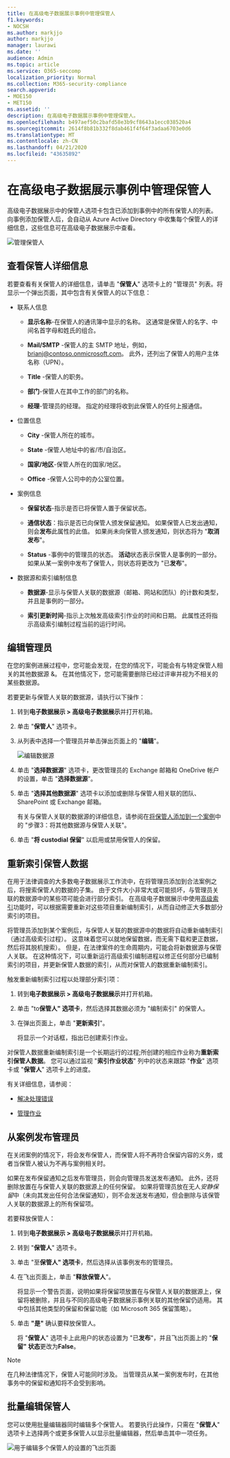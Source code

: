 ```yaml
---
title: 在高级电子数据展示事例中管理保管人
f1.keywords:
- NOCSH
ms.author: markjjo
author: markjjo
manager: laurawi
ms.date: ''
audience: Admin
ms.topic: article
ms.service: O365-seccomp
localization_priority: Normal
ms.collection: M365-security-compliance
search.appverid:
- MOE150
- MET150
ms.assetid: ''
description: 在高级电子数据展示事例中管理保管人。
ms.openlocfilehash: b497aef50c2bafd58e3b9cf8643a1ecc038520a4
ms.sourcegitcommit: 2614f8b81b332f8dab461f4f64f3adaa6703e0d6
ms.translationtype: MT
ms.contentlocale: zh-CN
ms.lasthandoff: 04/21/2020
ms.locfileid: "43635892"
---
```

# <a name="manage-custodians-in-an-advanced-ediscovery-case"></a>在高级电子数据展示事例中管理保管人

高级电子数据展示中的保管人选项卡包含已添加到事例中的所有保管人的列表。 向事例添加保管人后，会自动从 Azure Active Directory 中收集每个保管人的详细信息，这些信息可在高级电子数据展示中查看。

![管理保管人](../media/CustodianDetails.PNG)

## <a name="view-custodian-details"></a>查看保管人详细信息

若要查看有关保管人的详细信息，请单击 "**保管人**" 选项卡上的 "管理员" 列表。将显示一个弹出页面，其中包含有关保管人的以下信息：

- 联系人信息

  - **显示名称**-在保管人的通讯簿中显示的名称。 这通常是保管人的名字、中间名首字母和姓氏的组合。
  
   - **Mail/SMTP** -保管人的主 SMTP 地址，例如，brianj@contoso.onmicrosoft.com。 此外，还列出了保管人的用户主体名称（UPN）。

  - **Title** -保管人的职务。

  - **部门**-保管人在其中工作的部门的名称。

  - **经理**-管理员的经理。 指定的经理将收到此保管人的任何上报通信。
  
- 位置信息

  - **City** -保管人所在的城市。

  - **State** -保管人地址中的省/市/自治区。

  - **国家/地区**-保管人所在的国家/地区。

  - **Office** -保管人公司中的办公室位置。

- 案例信息

  - **保留状态**-指示是否已将保管人置于保留状态。 

  - **通信状态**：指示是否已向保管人颁发保留通知。 如果保管人已发出通知，则会**发布**此属性的此值。 如果尚未向保管人颁发通知，则状态将为 "**取消发布**"。 

  - **Status** -事例中的管理员的状态。 **活动**状态表示保管人是事例的一部分。 如果从某一案例中发布了保管人，则状态将更改为 "已**发布**"。 

- 数据源和索引编制信息

    - **数据源**-显示与保管人关联的数据源（邮箱、网站和团队）的计数和类型，并且是事例的一部分。

    - **索引更新时间**-指示上次触发高级索引作业的时间和日期。 此属性还将指示高级索引编制过程当前的运行时间。


## <a name="edit-a-custodian"></a>编辑管理员

在您的案例进展过程中，您可能会发现，在您的情况下，可能会有与特定保管人相关的其他数据源 &。 在其他情况下，您可能需要删除已经过评审并视为不相关的某些数据源。

若要更新与保管人关联的数据源，请执行以下操作：

1. 转到**电子数据展示 > 高级电子数据展示**并打开机箱。
  
2. 单击 "**保管人**" 选项卡。
  
3. 从列表中选择一个管理员并单击弹出页面上的 "**编辑**"。

    ![编辑数据源](../media/EditCustodianDataSource.PNG)
  
4. 单击 "**选择数据源**" 选项卡，更改管理员的 Exchange 邮箱和 OneDrive 帐户的设置，单击 "**选择数据源**"。
  
5. 单击 "**选择其他数据源**" 选项卡以添加或删除与保管人相关联的团队、SharePoint 或 Exchange 邮箱。 

    有关与保管人关联的数据源的详细信息，请参阅在[将保管人添加到一个案例](add-custodians-to-case.md#step-3-associate-additional-data-sources-to-a-custodian)中的 "步骤3：将其他数据源与保管人关联"。 
  
6. 单击 "**将 custodial 保留**" 以启用或禁用保管人的保留。

## <a name="re-index-custodian-data"></a>重新索引保管人数据

在用于法律调查的大多数电子数据展示工作流中，在将管理员添加到合法案例之后，将搜索保管人的数据的子集。 由于文件大小非常大或可能损坏，与管理员关联的数据源中的某些项可能会进行部分索引。 在高级电子数据展示中使用[高级索引](indexing-custodian-data.md)功能时，可以根据需要重新对这些项目重新编制索引，从而自动修正大多数部分索引的项目。

将管理员添加到某个案例后，与保管人关联的数据源中的数据将自动重新编制索引（通过高级索引过程）。 这意味着您可以就地保留数据，而无需下载和更正数据，然后将其脱机搜索）。 但是，在法律案件的生命周期内，可能会将新数据源与保管人关联。 在这种情况下，可以重新运行高级索引编制进程以修正任何部分已编制索引的项目，并更新保管人数据的索引，从而对保管人的数据重新编制索引。

触发重新编制索引过程以处理部分索引项：

1. 转到**电子数据展示 > 高级电子数据展示**并打开机箱。

2. 单击 "to**保管人" 选项卡**，然后选择其数据必须为 "编制索引" 的保管人。 

3. 在弹出页面上，单击 "**更新索引**"。

   将显示一个对话框，指出已创建索引作业。

对保管人数据重新编制索引是一个长期运行的过程;所创建的相应作业称为**重新索引保管人数据**。 您可以通过监视 "**索引作业状态**" 列中的状态来跟踪 "**作业**" 选项卡或 "**保管人**" 选项卡上的进度。

有关详细信息，请参阅：

- [解决处理错误](processing-data-for-case.md)

- [管理作业](managing-jobs-ediscovery20.md)

## <a name="release-a-custodian-from-a-case"></a>从案例发布管理员

在关闭案例的情况下，将会发布保管人，而保管人将不再符合保留内容的义务，或者当保管人被认为不再与案例相关时。 

如果在发布保留通知之后发布管理员，则会向管理员发送发布通知。 此外，还将删除放置在与保管人关联的数据源上的任何保留。 如果将管理员放在无人*安静保留*中（未向其发出任何合法保留通知），则不会发送发布通知，但会删除与该保管人关联的数据源上的所有保留项。

若要释放保管人： 

1. 转到**电子数据展示 > 高级电子数据展示**并打开机箱。

2.  转到 "**保管人**" 选项卡。

3.  单击 "至**保管人" 选项卡**，然后选择从该事例发布的管理员。

4. 在飞出页面上，单击 "**释放保管人**"。

   将显示一个警告页面，说明如果将保留项放置在与保管人关联的数据源上，保留将被删除，并且与不同的高级电子数据展示事例关联的其他保留仍适用。 其中包括其他类型的保留和保留功能（如 Microsoft 365 保留策略）。

5. 单击 **"是"** 确认要释放保管人。 

    将 "**保管人**" 选项卡上此用户的状态设置为 "已**发布**"，并且飞出页面上的 "**保留" 状态**更改为**False**。 

> [!NOTE]
> 在几种法律情况下，保管人可能同时涉及。 当管理员从某一案例发布时，在其他事务中的保留和通知将不会受到影响。

## <a name="bulk-edit-custodians"></a>批量编辑保管人

您可以使用批量编辑器同时编辑多个保管人。 若要执行此操作，只需在 "**保管人**" 选项卡上选择两个或更多保管人以显示批量编辑器，然后单击其中一项任务。

![用于编辑多个保管人的设置的飞出页面](../media/AeDBulkEditCustodians.png)
